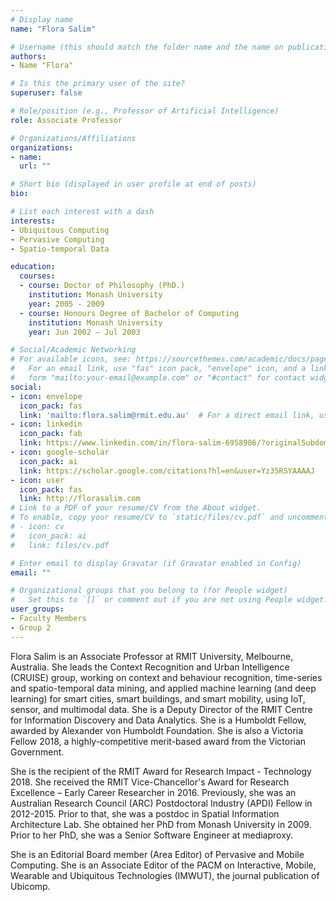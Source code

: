 ```yaml
---
# Display name
name: "Flora Salim"

# Username (this should match the folder name and the name on publications)
authors:
- Name "Flora"

# Is this the primary user of the site?
superuser: false

# Role/position (e.g., Professor of Artificial Intelligence)
role: Associate Professor

# Organizations/Affiliations
organizations:
- name:
  url: ""

# Short bio (displayed in user profile at end of posts)
bio:

# List each interest with a dash
interests:
- Ubiquitous Computing
- Pervasive Computing
- Spatio-temporal Data

education:
  courses:
  - course: Doctor of Philosophy (PhD.)
    institution: Monash University
    year: 2005 - 2009
  - course: Honours Degree of Bachelor of Computing
    institution: Monash University
    year: Jun 2002 – Jul 2003

# Social/Academic Networking
# For available icons, see: https://sourcethemes.com/academic/docs/page-builder/#icons
#   For an email link, use "fas" icon pack, "envelope" icon, and a link in the
#   form "mailto:your-email@example.com" or "#contact" for contact widget.
social:
- icon: envelope
  icon_pack: fas
  link: 'mailto:flora.salim@rmit.edu.au'  # For a direct email link, use "mailto:test@example.org".
- icon: linkedin
  icon_pack: fab
  link: https://www.linkedin.com/in/flora-salim-6958986/?originalSubdomain=au
- icon: google-scholar
  icon_pack: ai
  link: https://scholar.google.com/citations?hl=en&user=Yz35RSYAAAAJ
- icon: user
  icon_pack: fas
  link: http://florasalim.com
# Link to a PDF of your resume/CV from the About widget.
# To enable, copy your resume/CV to `static/files/cv.pdf` and uncomment the lines below.
# - icon: cv
#   icon_pack: ai
#   link: files/cv.pdf

# Enter email to display Gravatar (if Gravatar enabled in Config)
email: ""

# Organizational groups that you belong to (for People widget)
#   Set this to `[]` or comment out if you are not using People widget.
user_groups:
- Faculty Members
- Group 2
---
```

Flora Salim is an Associate Professor at RMIT University, Melbourne, Australia. She leads the Context Recognition and Urban Intelligence (CRUISE) group, working on context and behaviour recognition, time-series and spatio-temporal data mining, and applied machine learning (and deep learning) for smart cities, smart buildings, and smart mobility, using IoT, sensor, and multimodal data. She is a Deputy Director of the RMIT Centre for Information Discovery and Data Analytics. She is a Humboldt Fellow, awarded by Alexander von Humboldt Foundation. She is also a Victoria Fellow 2018, a highly-competitive merit-based award from the Victorian Government.

She is the recipient of the RMIT Award for Research Impact - Technology 2018. She received the RMIT Vice-Chancellor's Award for Research Excellence – Early Career Researcher in 2016. Previously, she was an Australian Research Council (ARC) Postdoctoral Industry (APDI) Fellow in 2012-2015. Prior to that, she was a postdoc in Spatial Information Architecture Lab. She obtained her PhD from Monash University in 2009. Prior to her PhD, she was a Senior Software Engineer at mediaproxy.

She is an Editorial Board member (Area Editor) of Pervasive and Mobile Computing. She is an Associate Editor of the PACM on Interactive, Mobile, Wearable and Ubiquitous Technologies (IMWUT), the journal publication of Ubicomp.
